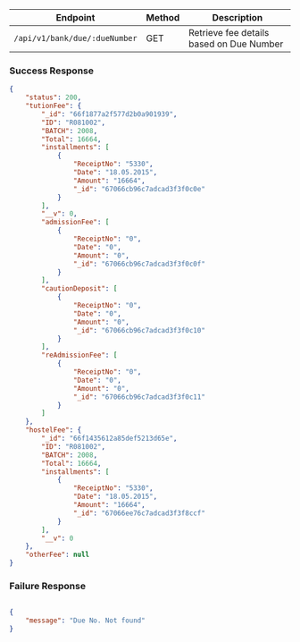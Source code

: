 


| Endpoint                                | Method | Description                                     |
|-----------------------------------------|--------|-------------------------------------------------|
| `/api/v1/bank/due/:dueNumber`                      | GET    | Retrieve fee details based on Due Number      |

### Success Response 
```json
{
    "status": 200,
    "tutionFee": {
        "_id": "66f1877a2f577d2b0a901939",
        "ID": "R081002",
        "BATCH": 2008,
        "Total": 16664,
        "installments": [
            {
                "ReceiptNo": "5330",
                "Date": "18.05.2015",
                "Amount": "16664",
                "_id": "67066cb96c7adcad3f3f0c0e"
            }
        ],
        "__v": 0,
        "admissionFee": [
            {
                "ReceiptNo": "0",
                "Date": "0",
                "Amount": "0",
                "_id": "67066cb96c7adcad3f3f0c0f"
            }
        ],
        "cautionDeposit": [
            {
                "ReceiptNo": "0",
                "Date": "0",
                "Amount": "0",
                "_id": "67066cb96c7adcad3f3f0c10"
            }
        ],
        "reAdmissionFee": [
            {
                "ReceiptNo": "0",
                "Date": "0",
                "Amount": "0",
                "_id": "67066cb96c7adcad3f3f0c11"
            }
        ]
    },
    "hostelFee": {
        "_id": "66f1435612a85def5213d65e",
        "ID": "R081002",
        "BATCH": 2008,
        "Total": 16664,
        "installments": [
            {
                "ReceiptNo": "5330",
                "Date": "18.05.2015",
                "Amount": "16664",
                "_id": "67066ee76c7adcad3f3f8ccf"
            }
        ],
        "__v": 0
    },
    "otherFee": null
}
```

### Failure Response 
```json

{
    "message": "Due No. Not found"
}
```

